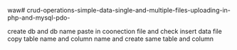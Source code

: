 waw# crud-operations-simple-data-single-and-multiple-files-uploading-in-php-and-mysql-pdo-

create db and db name paste in coonection file
and check insert data file copy table name and column name 
and create same table and column
